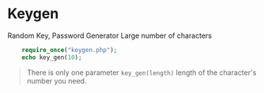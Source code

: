 # Keygen
Random Key, Password Generator Large number of characters

```php
	require_once("keygen.php");
	echo key_gen(10);
```
> There is only one parameter `key_gen(length)` length of the character's number you need.
